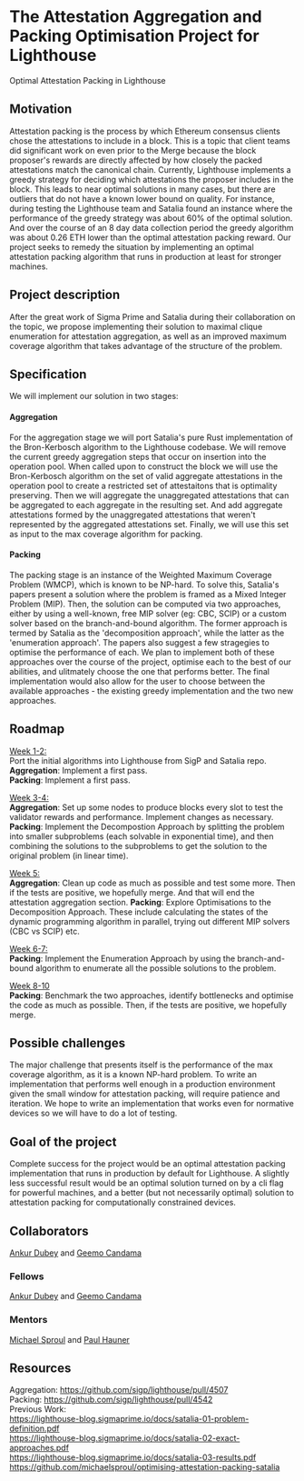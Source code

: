 # The Attestation Aggregation and Packing Optimisation Project for Lighthouse

Optimal Attestation Packing in Lighthouse 

## Motivation

Attestation packing is the process by which Ethereum consensus clients chose the attestations to include in a block. This is a topic that client teams did significant work on even prior to the Merge because the block proposer's rewards are directly affected by how closely the packed attestations match the canonical chain. Currently, Lighthouse implements a greedy strategy for deciding which attestations the proposer includes in the block. This leads to near optimal solutions in many cases, but there are outliers that do not have a known lower bound on quality. For instance, during testing the Lighthouse team and Satalia found an instance where the performance of the greedy strategy was about 60% of the optimal solution. And over the course of an 8 day data collection period the greedy algorithm was about 0.26 ETH lower than the optimal attestation packing reward. Our project seeks to remedy the situation by implementing
an optimal attestation packing algorithm that runs in production at least for stronger machines. 

## Project description

After the great work of Sigma Prime and Satalia during their collaboration on the topic, we propose implementing their solution to maximal clique enumeration for attestation aggregation, as well as an improved maximum coverage algorithm that takes advantage of the structure of the problem.

## Specification

We will implement our solution in two stages:

#### Aggregation
For the aggregation stage we will port Satalia's pure Rust implementation of the Bron-Kerbosch algorithm to the Lighthouse codebase. We will remove the current greedy aggregation steps that occur on insertion into the operation pool. When called upon to construct the block we will use the Bron-Kerbosch algorithm on the set of valid aggregate attestations in the operation pool to create a restricted set of attestaitons that is optimality preserving. Then we will aggregate the unaggregated attestations that can be aggregated to each aggregate in the resulting set. And add aggregate attestations formed by the unaggregated attestations that weren't represented by the aggregated attestations set. Finally, we will use this set as input to the max coverage algorithm for packing.

#### Packing
The packing stage is an instance of the Weighted Maximum Coverage Problem (WMCP), which is known to be NP-hard. To solve this, Satalia's papers present a solution where the problem is framed as a Mixed Integer Problem (MIP). Then, the solution can be computed via two approaches, either by using a well-known, free MIP solver (eg: CBC, SCIP) or a custom solver based on the branch-and-bound algorithm. The former approach is termed by Satalia as the 'decomposition approach', while the latter as the 'enumeration approach'. The papers also suggest a few stragegies to optimise the performance of each. We plan to implement both of these approaches over the course of the project, optimise each to the best of our abilities, and ulitmately choose the one that performs better.
    The final implementation would also allow for the user to choose between the available approaches - the existing greedy implementation and the two new approaches.

## Roadmap

<u>Week 1-2:</u>\
Port the initial algorithms into Lighthouse from SigP and Satalia repo.
__Aggregation__: Implement a first pass. \
__Packing__: Implement a first pass.

<u>Week 3-4:</u>\
__Aggregation__: Set up some nodes to produce blocks every slot to test the validator rewards and performance. Implement changes as necessary. 
__Packing__: Implement the Decompostion Approach by splitting the problem into smaller subproblems (each solvable in exponential time), and then combining the solutions to the subproblems to get the solution to the original problem (in linear time).

<u>Week 5:</u> \
__Aggregation__: Clean up code as much as possible and test some more. Then if the tests are positive, we hopefully merge. And that will end the attestation aggregation section. 
__Packing__: Explore Optimisations to the Decomposition Approach. These include calculating the states of the dynamic programming algorithm in parallel, trying out different MIP solvers (CBC vs SCIP) etc.

<u>Week 6-7:</u> \
__Packing__: Implement the Enumeration Approach by using the branch-and-bound algorithm to enumerate all the possible solutions to the problem.

<u>Week 8-10</u> \
__Packing__: Benchmark the two approaches, identify bottlenecks and optimise the code as much as possible. Then, if the tests are positive, we hopefully merge.

## Possible challenges

The major challenge that presents itself is the performance of the max coverage algorithm, as it is a known NP-hard problem. To write an implementation that performs well enough in a production environment given the small window for attestation packing, will require patience and iteration. We hope to write an implementation that works even for normative devices so we will have to do a lot of testing.

## Goal of the project

Complete success for the project would be an optimal attestation packing implementation that runs in production by default for Lighthouse. A slightly less successful result would be an optimal solution turned on by a cli flag for powerful machines, and a better (but not necessarily optimal) solution to attestation packing for computationally constrained devices.

## Collaborators

[Ankur Dubey](https://github.com/ankurdubey521) and [Geemo Candama](https://github.com/GeemoCandama)

### Fellows 

[Ankur Dubey](https://github.com/ankurdubey521) and [Geemo Candama](https://github.com/GeemoCandama)

### Mentors

[Michael Sproul](https://github.com/michaelsproul) and [Paul Hauner](https://github.com/paulhauner)

## Resources

Aggregation: https://github.com/sigp/lighthouse/pull/4507 \
Packing: https://github.com/sigp/lighthouse/pull/4542 \
Previous Work: \
https://lighthouse-blog.sigmaprime.io/docs/satalia-01-problem-definition.pdf \
https://lighthouse-blog.sigmaprime.io/docs/satalia-02-exact-approaches.pdf \
https://lighthouse-blog.sigmaprime.io/docs/satalia-03-results.pdf \
https://github.com/michaelsproul/optimising-attestation-packing-satalia
